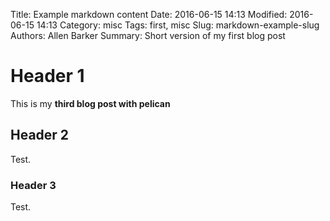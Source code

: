 Title: Example markdown content
Date: 2016-06-15 14:13
Modified: 2016-06-15 14:13
Category: misc
Tags: first, misc
Slug: markdown-example-slug
Authors: Allen Barker
Summary: Short version of my first blog post

# Header 1

This is my **third blog post with pelican**

## Header 2

Test.

### Header 3

Test.

